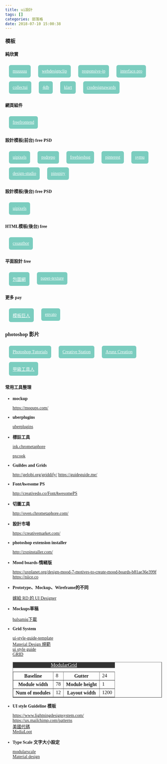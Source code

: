```yaml
---
title: ui設計
tags: []
categories: 部落格
date: 2018-07-10 15:00:38
---
```


<style>
body {
  font-family:'微軟正黑體';
}
section.template ol {
  display:flex;
  flex-wrap:wrap;
  padding-left:0;

}
section.template ol li {
  list-style:none;
  margin:0.375rem 0.75rem;
}
section.template a{
  display:inline-block;
  background:#7bcdbf;
  padding:0.75rem;
  color:#fff !important;
  border-radius:0.375rem;
}
section.template a:hover {
  background:#4c9e91;
}
</style>
<section class="tip template">
<h3 style="margin-bottom:20px;margin-top:20px">模板</h3>

<div>
<h4 style="margin-bottom:20px;margin-top:20px">純欣賞</h4>
<ol class="row">

<li class="col-sm-3">
<a href="http://muuuuu.org/">muuuuu</a>
</li>
<li class="col-sm-3">
<a href="https://www.webdesignclip.com/">webdesignclip</a>
</li>
<li class="col-sm-3">
<a href="http://responsive-jp.com/">responsive-jp</a>
</li>
<li class="col-sm-3">
<a href="https://interfaces.pro/">interface.pro</a>
</li>
<li class="col-sm-3">
<a href="http://collectui.com/designs">collectui</a>
</li>
<li class="col-sm-3">
<a href="http://4db.cc/">4db</a>
</li>
<li class="col-sm-3">
<a href="https://klart.io/pixels">klart</a>
</li>
<li class="col-sm-3">
<a href="https://www.cssdesignawards.com/">cssdesignawards</a>
</li>

</ol>
</div>
<div>
<h4 style="margin-bottom:20px;margin-top:20px">網頁組件</h4>
<ol class="row">

<li class="col-sm-3">
<a href="https://freefrontend.com/css-code-examples/">freefrontend</a>
</li>

</ol>
</div>
<div>
<h4 style="margin-bottom:20px;margin-top:20px">設計模板(前台)
<span class="badge badge-danger">free</span>
<span class="badge badge-primary">PSD</span>
</h4>
<ol>

<li>
<a href="http://www.uipixels.com/">uipixels</a>
</li>
<li>
<a href="https://psdrepo.com/tag/free-psd-website-templates/">psdrepo</a>
</li>
<li>
<a href="https://freebiesbug.com/psd-freebies/website-template/">freebiesbug</a>
</li>
<li>
<a href="https://www.pinterest.com/search/pins/?q=psd%20template%20website%20free&rs=typed&term_meta[]=psd%7Ctyped&term_meta[]=template%7Ctyped&term_meta[]=website%7Ctyped&term_meta[]=free%7Ctyped">pinterest</a>
</li>
<li>
<a href="https://symu.co/freebies/templates-4/">symu</a>
</li>
<li>
<a href="http://design-studio.io/portfolio/#web-ui">design-studio</a>
</li>
<li>
<a href="https://pinspiry.com/category/free-resources/templates/web/">pinspiry</a>
</li>

<ol></div>

<div>
<h4 style="margin-bottom:20px;margin-top:20px">設計模板(後台) <span class="badge badge-danger">free</span> <span class="badge badge-primary">PSD</span></h4>
<ol>

<li>
<a href="http://www.uipixels.com/">uipixels</a>
</li>

<ol></div>

<div>
<h4 style="margin-bottom:20px;margin-top:20px">HTML模板(後台)
<span class="badge badge-danger">free</span>
</h4>
<ol>

<li>
<a href="https://cssauthor.com/bootstrap-admin-templates/">cssauthor</a>
</li>

<ol></div>

<div>
<h4 style="margin-bottom:20px;margin-top:20px">平面設計 <span class="badge badge-danger">free</span></h4>
<ol>
<li>
<a href="http://ibaotu.com/">包圖網</a>
</li>
<li>
<a href="http://free-paper-texture.com/">paper-texture</a>
</li>

<ol></div>
<div>
<h4 style="margin-bottom:20px;margin-top:20px">更多 <span class="badge badge-danger">pay</span></h4>
<ol>
<li>
<a href="https://www.templatemonster.com/">模板巨人</a>
</li>
<li>
<a href="https://themeforest.net/category/psd-templates#content">envato</a>
</li>

<ol></div>

</section>

<section class="tip template">
<div>
<h3 style="margin-bottom:20px;margin-top:20px">photoshop 影片</h3>
<ol>
<li>
<a href="https://www.youtube.com/channel/UC6lrxMZggMaN1u2V9N2-zrQ">Photoshop Tutorials</a>
</li>
<li>
<a href="https://www.youtube.com/channel/UCopU6KXnK517ycc4tZyzm-g">Creative Station</a>
</li>
<li>
<a href="https://www.youtube.com/channel/UCkSsO6Ieg9cNpyq_WQWrLbg">Arunz Creation</a>
</li>
<li>
<a href="https://www.youtube.com/channel/UCdXqlgbv4gO6wyuS6fi8Vjw">甲級工具人</a>
</li>
</ol></div>

</section>

<section class="tip">
<h4 style="margin-bottom:20px;margin-top:20px">常用工具整理</h4>
<ul>
<li><p><b>mockup</b></p>
<a href="https://moqups.com/">https://moqups.com/</a></li>
<li>
<p><b>uberplugins</b></p>
<a href="http://uberplugins.cc/">uberplugins</a>
</li>
<li>
<p><b>標註工具</b></p>
<a href="http://ink.chrometaphore.com/">ink.chrometaphore</a>
<br>

<a href="http://www.fancynode.com.cn/pxcook">pxcook
</a>

</li>

<li>
<p><b>Guildes and Grids</b></p>
<a href="http://gelobi.org/griddify/">http://gelobi.org/griddify/</a>
<a href="https://guideguide.me/">https://guideguide.me/</a>
</li>

<li>
  <p><b>FontAwesome PS</b></p>
  <a href="http://creativedo.co/FontAwesomePS">http://creativedo.co/FontAwesomePS</a>
</li>

<li><p><b>切圖工具</b></p><a href="http://oven.chrometaphore.com/">http://oven.chrometaphore.com/</a></li>

<li><p><b>設計市場</b></p>
<a href="https://creativemarket.com/">https://creativemarket.com/</a>
</li>

<li><p><b>photoshop extension installer</b></p>
<a href="http://zxpinstaller.com/">http://zxpinstaller.com/</a></li>
<li><p><b>Mood boards-情緒版</b></p>
<a href="https://uxplanet.org/design-mood-7-motives-to-create-mood-boards-b81ae36e399f">https://uxplanet.org/design-mood-7-motives-to-create-mood-boards-b81ae36e399f</a></li>
<a href="https://niice.co">https://niice.co</a></li>

<li><p><b>Prototype、Mockup、Wireframe的不同</b></p>
<a href="https://blog.akanelee.me/posts/276909-beginners-of-prototype/">嫁給 RD 的 UI Designer</a>
</li>
<li><p><b>Mockups草稿</b></p>
<a href="https://balsamiq.com/download/">balsamiq下載</a>
</li>
<li><p><b>Grid System</b></p>
<a href="https://medialoot.com/item/ui-style-guide-template/">ui-style-guide-template</a>
<br>
<a href="https://material.io/guidelines/layout/responsive-ui.html">Material Design 規範</a>
<br>
<a href="https://medialoot.com/item/css-ui-style-guide/">ui style guide</a>
<br>
<a href="http://gridcalculator.dk/#/960/12/15/15">GRID</a>
<br>
<table class="table" border="1" style="border-collapse: collapse;">
<caption style="background:#333;"><a href="http://modulargrid.org/#app" style="color:#fff">ModularGrid</a></caption>
<tr>
<th>Baseline</th>
<td>8</td>
<th>Gutter</th>
<td>24</td>
</tr>
<tr>
<th>Module width</th>
<td>78</td>
<th>Module height</th>
<td>1</td>
</tr>
<tr>
<th>Num of modules</th>
<td>12</td>
<th>Layout width</th>
<td>1200</td>
</tr>
</table>

</li>
<li><p><b>UI style Guideline 模板</b></p>
<a href="https://www.lightningdesignsystem.com/">https://www.lightningdesignsystem.com/</a>
<br>
<a href="https://ux.mailchimp.com/patterns">https://ux.mailchimp.com/patterns</a>
<br>
<a href="http://codeforamerica.clearleft.com/">美國代碼</a>
<br>
<a href="https://medialoot.com/themes/css-components/">MediaLoot</a>

</li>
<li><p><b>Type Scale 文字大小設定</b></p>
<a href="http://www.modularscale.com/">modularscale</a>
<br>
<a href="https://material.io/guidelines/style/typography.html#typography-styles">Material design</a>
</li>

</ul>

</section>
